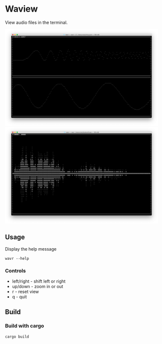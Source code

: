 # Waview

View audio files in the terminal.

![Screenshot 1](img/chirp.png)
![Screenshot 2](img/duskwolf.png)


## Usage
Display the help message
```
wavr --help
```

### Controls
* left/right - shift left or right
* up/down - zoom in or out
* r - reset view
* q - quit


## Build

### Build with cargo
```
cargo build
```

